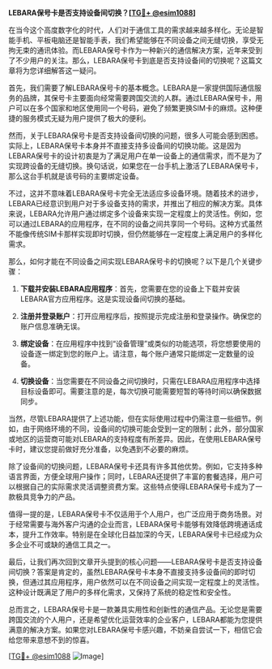 **LEBARA保号卡是否支持设备间切换？[[TG💪+ @esim1088](https://t.me/s/esim1088)]**

在当今这个高度数字化的时代，人们对于通信工具的需求越来越多样化。无论是智能手机、平板电脑还是智能手表，我们希望能够在不同设备之间无缝切换，享受无拘无束的通讯体验。而LEBARA保号卡作为一种新兴的通信解决方案，近年来受到了不少用户的关注。那么，LEBARA保号卡到底是否支持设备间的切换呢？这篇文章将为您详细解答这一疑问。

首先，我们需要了解LEBARA保号卡的基本概念。LEBARA是一家提供国际通信服务的品牌，其保号卡主要面向经常需要跨国交流的人群。通过LEBARA保号卡，用户可以在多个国家和地区使用同一个号码，避免了频繁更换SIM卡的麻烦。这种便捷的服务模式无疑为用户提供了极大的便利。

然而，关于LEBARA保号卡是否支持设备间切换的问题，很多人可能会感到困惑。实际上，LEBARA保号卡本身并不直接支持多设备间的切换功能。这是因为LEBARA保号卡的设计初衷是为了满足用户在单一设备上的通信需求，而不是为了实现跨设备的无缝切换。换句话说，如果您在一台手机上激活了LEBARA保号卡，那么这台手机就是该号码的主要绑定设备。

不过，这并不意味着LEBARA保号卡完全无法适应多设备环境。随着技术的进步，LEBARA已经意识到用户对于多设备支持的需求，并推出了相应的解决方案。具体来说，LEBARA允许用户通过绑定多个设备来实现一定程度上的灵活性。例如，您可以通过LEBARA的应用程序，在不同的设备之间共享同一个号码。这种方式虽然不能像传统SIM卡那样实现即时切换，但仍然能够在一定程度上满足用户的多样化需求。

那么，如何才能在不同设备之间实现LEBARA保号卡的切换呢？以下是几个关键步骤：

1. **下载并安装LEBARA应用程序**：首先，您需要在您的设备上下载并安装LEBARA官方应用程序。这是实现设备间切换的基础。
   
2. **注册并登录账户**：打开应用程序后，按照提示完成注册和登录操作。确保您的账户信息准确无误。

3. **绑定设备**：在应用程序中找到“设备管理”或类似的功能选项，将您想要使用的设备逐一绑定到您的账户上。请注意，每个账户通常只能绑定一定数量的设备。

4. **切换设备**：当您需要在不同设备之间切换时，只需在LEBARA应用程序中选择目标设备即可。需要注意的是，每次切换可能需要短暂的等待时间以确保数据同步。

当然，尽管LEBARA提供了上述功能，但在实际使用过程中仍需注意一些细节。例如，由于网络环境的不同，设备间的切换可能会受到一定的限制；此外，部分国家或地区的运营商可能对LEBARA的支持程度有所差异。因此，在使用LEBARA保号卡时，建议您提前做好充分准备，以免遇到不必要的麻烦。

除了设备间的切换问题，LEBARA保号卡还具有许多其他优势。例如，它支持多种语言界面，方便全球用户操作；同时，LEBARA还提供了丰富的套餐选择，用户可以根据自己的实际需求灵活调整资费方案。这些特点使得LEBARA保号卡成为了一款极具竞争力的产品。

值得一提的是，LEBARA保号卡不仅适用于个人用户，也广泛应用于商务场景。对于经常需要与海外客户沟通的企业而言，LEBARA保号卡能够有效降低跨境通话成本，提升工作效率。特别是在全球化日益加深的今天，LEBARA保号卡已经成为众多企业不可或缺的通信工具之一。

最后，让我们再次回到文章开头提到的核心问题——LEBARA保号卡是否支持设备间切换？答案是肯定的，虽然LEBARA保号卡本身不直接支持多设备间的即时切换，但通过其应用程序，用户依然可以在不同设备之间实现一定程度上的灵活性。这种设计既满足了用户的多样化需求，又保持了系统的稳定性和安全性。

总而言之，LEBARA保号卡是一款兼具实用性和创新性的通信产品。无论您是需要跨国交流的个人用户，还是希望优化运营效率的企业客户，LEBARA都能为您提供满意的解决方案。如果您对LEBARA保号卡感兴趣，不妨亲自尝试一下，相信它会给您带来意想不到的惊喜。

[[TG💪+ @esim1088](https://t.me/s/esim1088) ![Image](https://i.postimg.cc/4NQfJmqS/Snipaste-2025-05-13-00-14-12.png)]